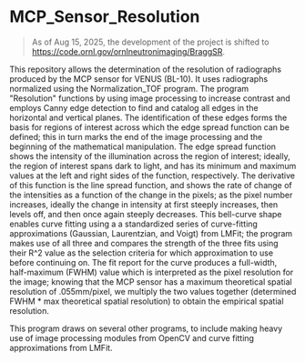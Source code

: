 # MCP_Sensor_Resolution

> As of Aug 15, 2025, the development of the project is shifted to https://code.ornl.gov/ornlneutronimaging/BraggSR.

This repository allows the determination of the resolution of radiographs produced by the MCP sensor for VENUS (BL-10). 
It uses radiographs normalized using the Normalization_TOF program. 
The program "Resolution" functions by using image processing to increase contrast and employs Canny edge detection to find and catalog all edges in the horizontal and vertical planes. 
The identification of these edges forms the basis for regions of interest across which the edge spread function can be defined; this in turn marks the end of the image processing and the beginning of the mathematical manipulation. 
The edge spread function shows the intensity of the illumination across the region of interest; ideally, the region of interest spans dark to light, and has its minimum and maximum values at the left and right sides of the function, respectively. 
The derivative of this function is the line spread function, and shows the rate of change of the intensities as a function of the change in the pixels; as the pixel number increases, ideally the change in intensity at first steeply increases, then levels off, and then once again steeply decreases. 
This bell-curve shape enables curve fitting using a a standardized series of curve-fitting approximations (Gaussian, Laurentzian, and Voigt) from LMFit; the program makes use of all three and compares the strength of the three fits using their R^2 value as the selection criteria for which approximation to use before continuing on. 
The fit report for the curve produces a full-width, half-maximum (FWHM) value which is interpreted as the pixel resolution for the image; knowing that the MCP sensor has a maximum theoretical spatial resolution of .055mm/pixel, we multiply the two values together (determined FWHM * max theoretical spatial resolution) to obtain the empirical spatial resolution. 

This program draws on several other programs, to include making heavy use of image processing modules from OpenCV and curve fitting approximations from LMFit. 


